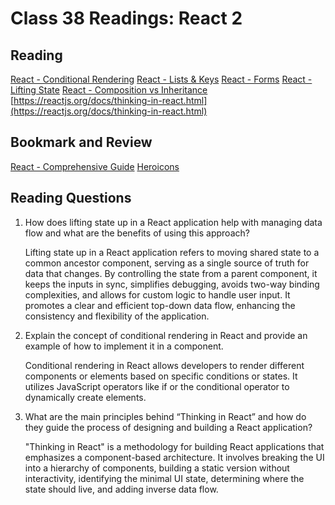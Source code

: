 # Class 38 Readings: React 2

## Reading

[React - Conditional Rendering](https://reactjs.org/docs/conditional-rendering.html)
[React - Lists & Keys](https://reactjs.org/docs/lists-and-keys.html)
[React - Forms](https://reactjs.org/docs/forms.html)
[React - Lifting State](https://reactjs.org/docs/lifting-state-up.html)
[React - Composition vs Inheritance](https://reactjs.org/docs/composition-vs-inheritance.html)
[https://reactjs.org/docs/thinking-in-react.html](https://reactjs.org/docs/thinking-in-react.html)

## Bookmark and Review

[React - Comprehensive Guide](https://tylermcginnis.com/reactjs-tutorial-a-comprehensive-guide-to-building-apps-with-react/)
[Heroicons](https://heroicons.com/)

## Reading Questions

1. How does lifting state up in a React application help with managing data flow and what are the benefits of using this approach?

    Lifting state up in a React application refers to moving shared state to a common ancestor component, serving as a single source of truth for data that changes. By controlling the state from a parent component, it keeps the inputs in sync, simplifies debugging, avoids two-way binding complexities, and allows for custom logic to handle user input. It promotes a clear and efficient top-down data flow, enhancing the consistency and flexibility of the application.

2. Explain the concept of conditional rendering in React and provide an example of how to implement it in a component.

    Conditional rendering in React allows developers to render different components or elements based on specific conditions or states. It utilizes JavaScript operators like if or the conditional operator to dynamically create elements.

3. What are the main principles behind “Thinking in React” and how do they guide the process of designing and building a React application?

    "Thinking in React" is a methodology for building React applications that emphasizes a component-based architecture. It involves breaking the UI into a hierarchy of components, building a static version without interactivity, identifying the minimal UI state, determining where the state should live, and adding inverse data flow.
